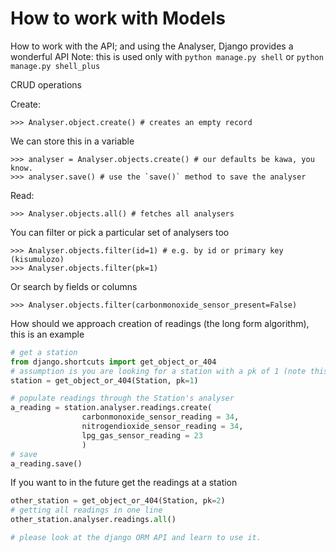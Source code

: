 How to work with Models
=======================

How to work with the API; and using the Analyser,
Django provides a wonderful API
Note: this is used only with `python manage.py shell` or 
`python manage.py shell_plus`

CRUD operations

Create:

```
>>> Analyser.object.create() # creates an empty record
```

We can store this in a variable


```
>>> analyser = Analyser.objects.create() # our defaults be kawa, you know.
>>> analyser.save() # use the `save()` method to save the analyser
```


Read:


```
>>> Analyser.objects.all() # fetches all analysers
```

You can filter or pick a particular set of analysers too

```
>>> Analyser.objects.filter(id=1) # e.g. by id or primary key (kisumulozo)
>>> Analyser.objects.filter(pk=1)
```

Or search by fields or columns

```
>>> Analyser.objects.filter(carbonmonoxide_sensor_present=False)
```

How should we approach creation of readings (the long form algorithm), this 
is an example

```python
# get a station
from django.shortcuts import get_object_or_404
# assumption is you are looking for a station with a pk of 1 (note this changes dynamically)
station = get_object_or_404(Station, pk=1) 

# populate readings through the Station's analyser
a_reading = station.analyser.readings.create(
				carbonmonoxide_sensor_reading = 34,
				nitrogendioxide_sensor_reading = 34,
				lpg_gas_sensor_reading = 23					
				)
# save
a_reading.save()
```

If you want to in the future get the readings at a station


```python
other_station = get_object_or_404(Station, pk=2)
# getting all readings in one line
other_station.analyser.readings.all()

# please look at the django ORM API and learn to use it.
```